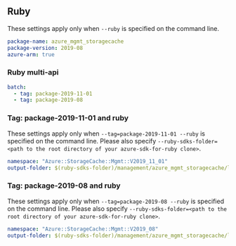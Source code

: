 ## Ruby

These settings apply only when `--ruby` is specified on the command line.

```yaml
package-name: azure_mgmt_storagecache
package-version: 2019-08
azure-arm: true
```

### Ruby multi-api

``` yaml $(ruby) && $(multiapi)
batch:
  - tag: package-2019-11-01
  - tag: package-2019-08
```

### Tag: package-2019-11-01 and ruby

These settings apply only when `--tag=package-2019-11-01 --ruby` is specified on the command line.
Please also specify `--ruby-sdks-folder=<path to the root directory of your azure-sdk-for-ruby clone>`.

``` yaml $(tag) == 'package-2019-11-01' && $(ruby)
namespace: "Azure::StorageCache::Mgmt::V2019_11_01"
output-folder: $(ruby-sdks-folder)/management/azure_mgmt_storagecache/lib
```

### Tag: package-2019-08 and ruby

These settings apply only when `--tag=package-2019-08 --ruby` is specified on the command line.
Please also specify `--ruby-sdks-folder=<path to the root directory of your azure-sdk-for-ruby clone>`.

```yaml $(tag) == 'package-2019-08' && $(ruby)
namespace: "Azure::StorageCache::Mgmt::V2019_08"
output-folder: $(ruby-sdks-folder)/management/azure_mgmt_storagecache/lib
```
